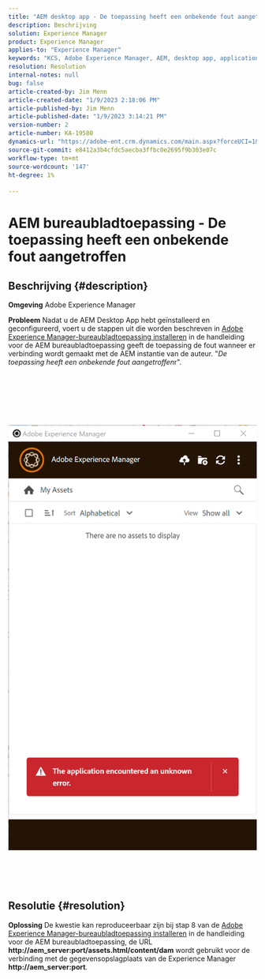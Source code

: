 ```yaml
---
title: "AEM desktop app - De toepassing heeft een onbekende fout aangetroffen"
description: Beschrijving
solution: Experience Manager
product: Experience Manager
applies-to: "Experience Manager"
keywords: "KCS, Adobe Experience Manager, AEM, desktop app, application occurred an unknown error, FAQ"
resolution: Resolution
internal-notes: null
bug: false
article-created-by: Jim Menn
article-created-date: "1/9/2023 2:18:06 PM"
article-published-by: Jim Menn
article-published-date: "1/9/2023 3:14:21 PM"
version-number: 2
article-number: KA-19580
dynamics-url: "https://adobe-ent.crm.dynamics.com/main.aspx?forceUCI=1&pagetype=entityrecord&etn=knowledgearticle&id=8f215a6e-2890-ed11-aad1-6045bd0067ea"
source-git-commit: e8412a3b4cfdc5aecba3ffbc0e2695f9b303e07c
workflow-type: tm+mt
source-wordcount: '147'
ht-degree: 1%

---
```


# AEM bureaubladtoepassing - De toepassing heeft een onbekende fout aangetroffen

## Beschrijving {#description}


<b>Omgeving</b>
Adobe Experience Manager

<b>Probleem</b>
Nadat u de AEM Desktop App hebt geïnstalleerd en geconfigureerd, voert u de stappen uit die worden beschreven in [Adobe Experience Manager-bureaubladtoepassing installeren](https://experienceleague.adobe.com/docs/experience-manager-desktop-app/using/install-upgrade.html?lang=en#install-v2) in de handleiding voor de AEM bureaubladtoepassing geeft de toepassing de fout wanneer er verbinding wordt gemaakt met de AEM instantie van de auteur. &quot;*De toepassing heeft een onbekende fout aangetroffen*r&quot;.
<br><br><br> <br><br> <br><br> ![](assets/___90215a6e-2890-ed11-aad1-6045bd0067ea___.png)<br><br> <br><br> 

## Resolutie {#resolution}


<b>Oplossing</b>
De kwestie kan reproduceerbaar zijn bij stap 8 van de [Adobe Experience Manager-bureaubladtoepassing installeren](https://experienceleague.adobe.com/docs/experience-manager-desktop-app/using/install-upgrade.html?lang=en#install-v2) in de handleiding voor de AEM bureaubladtoepassing, de URL <b>http://aem_server:port/assets.html/content/dam</b> wordt gebruikt voor de verbinding met de gegevensopslagplaats van de Experience Manager <b>http://aem_server:port</b>.
